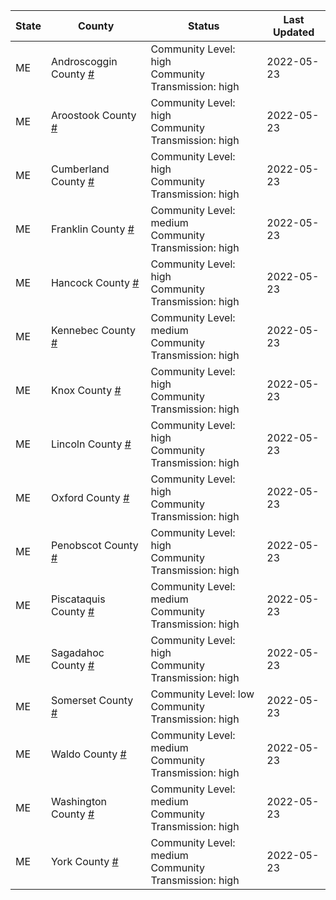 State | County | Status | Last Updated
--- | --- | --- | --- 
ME | Androscoggin County <a href="#androscoggin_county">#</a> | <a name="androscoggin_county"></a>Community Level: high<br/>Community Transmission: high | 2022-05-23
ME | Aroostook County <a href="#aroostook_county">#</a> | <a name="aroostook_county"></a>Community Level: high<br/>Community Transmission: high | 2022-05-23
ME | Cumberland County <a href="#cumberland_county">#</a> | <a name="cumberland_county"></a>Community Level: high<br/>Community Transmission: high | 2022-05-23
ME | Franklin County <a href="#franklin_county">#</a> | <a name="franklin_county"></a>Community Level: medium<br/>Community Transmission: high | 2022-05-23
ME | Hancock County <a href="#hancock_county">#</a> | <a name="hancock_county"></a>Community Level: high<br/>Community Transmission: high | 2022-05-23
ME | Kennebec County <a href="#kennebec_county">#</a> | <a name="kennebec_county"></a>Community Level: medium<br/>Community Transmission: high | 2022-05-23
ME | Knox County <a href="#knox_county">#</a> | <a name="knox_county"></a>Community Level: high<br/>Community Transmission: high | 2022-05-23
ME | Lincoln County <a href="#lincoln_county">#</a> | <a name="lincoln_county"></a>Community Level: high<br/>Community Transmission: high | 2022-05-23
ME | Oxford County <a href="#oxford_county">#</a> | <a name="oxford_county"></a>Community Level: high<br/>Community Transmission: high | 2022-05-23
ME | Penobscot County <a href="#penobscot_county">#</a> | <a name="penobscot_county"></a>Community Level: high<br/>Community Transmission: high | 2022-05-23
ME | Piscataquis County <a href="#piscataquis_county">#</a> | <a name="piscataquis_county"></a>Community Level: medium<br/>Community Transmission: high | 2022-05-23
ME | Sagadahoc County <a href="#sagadahoc_county">#</a> | <a name="sagadahoc_county"></a>Community Level: high<br/>Community Transmission: high | 2022-05-23
ME | Somerset County <a href="#somerset_county">#</a> | <a name="somerset_county"></a>Community Level: low<br/>Community Transmission: high | 2022-05-23
ME | Waldo County <a href="#waldo_county">#</a> | <a name="waldo_county"></a>Community Level: medium<br/>Community Transmission: high | 2022-05-23
ME | Washington County <a href="#washington_county">#</a> | <a name="washington_county"></a>Community Level: medium<br/>Community Transmission: high | 2022-05-23
ME | York County <a href="#york_county">#</a> | <a name="york_county"></a>Community Level: medium<br/>Community Transmission: high | 2022-05-23
